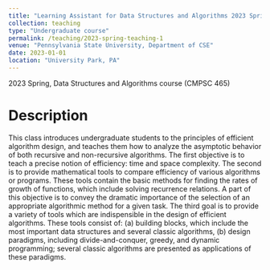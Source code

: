 ```yaml
---
title: "Learning Assistant for Data Structures and Algorithms 2023 Spring"
collection: teaching
type: "Undergraduate course"
permalink: /teaching/2023-spring-teaching-1
venue: "Pennsylvania State University, Department of CSE"
date: 2023-01-01
location: "University Park, PA"
---
```


2023 Spring, Data Structures and Algorithms course (CMPSC 465)

Description
======
This class introduces undergraduate students to the principles of efficient algorithm design, and teaches them how to analyze the asymptotic behavior of both recursive and non-recursive algorithms. The first objective is to teach a precise notion of efficiency: time and space complexity. The second is to provide mathematical tools to compare efficiency of various algorithms or programs. These tools contain the basic methods for finding the rates of growth of functions, which include solving recurrence relations. A part of this objective is to convey the dramatic importance of the selection of an appropriate algorithmic method for a given task. The third goal is to provide a variety of tools which are indispensible in the design of efficient algorithms. These tools consist of: (a) building blocks, which include the most important data structures and several classic algorithms, (b) design paradigms, including divide-and-conquer, greedy, and dynamic programming; several classic algorithms are presented as applications of these paradigms. 